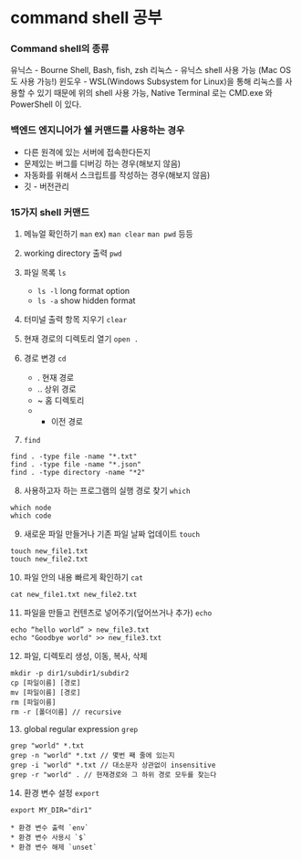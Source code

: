 # command shell 공부
### Command shell의 종류
유닉스 - Bourne Shell, Bash,  fish, zsh 
리눅스 - 유닉스 shell 사용 가능 (Mac OS 도 사용 가능!)
윈도우 - WSL(Windows Subsystem for Linux)을 통해 리눅스를 사용할 수 있기 때문에 위의 shell 사용 가능, Native Terminal 로는 CMD.exe 와 PowerShell 이 있다.


### 백엔드 엔지니어가 쉘 커맨드를 사용하는 경우
* 다른 원격에 있는 서버에 접속한다든지
* 문제있는 버그를 디버깅 하는 경우(해보지 않음)
* 자동화를 위해서 스크립트를 작성하는 경우(해보지 않음)
* 깃 - 버전관리


### 15가지 shell 커맨드
1. 메뉴얼 확인하기  `man`
ex) `man clear` `man pwd` 등등

2. working directory 출력  `pwd` 

3. 파일 목록 `ls`
	- `ls -l`  long format option
	- `ls -a`  show hidden format

4. 터미널 출력 항목 지우기 `clear`

5. 현재 경로의 디렉토리 열기 `open .`

6. 경로 변경 `cd`
	* .   현재 경로
	* ..  상위 경로
	* ~  홈 디렉토리
	* -   이전 경로

7.  `find`
```
find . -type file -name "*.txt"
find . -type file -name "*.json"
find . -type directory -name "*2"
```

8. 사용하고자 하는 프로그램의 실행 경로 찾기  `which`
```
which node
which code 
```

9. 새로운 파일 만들거나 기존 파일 날짜 업데이트 `touch`
```
touch new_file1.txt
touch new_file2.txt
```

10. 파일 안의 내용 빠르게 확인하기 `cat`
```
cat new_file1.txt new_file2.txt
```

11. 파일을 만들고 컨텐츠로 넣어주기(덮어쓰거나 추가)  `echo`
```
echo “hello world” > new_file3.txt
echo "Goodbye world" >> new_file3.txt
```

12. 파일, 디렉토리 생성, 이동, 복사, 삭제
```
mkdir -p dir1/subdir1/subdir2 
cp [파일이름] [경로]
mv [파일이름] [경로]
rm [파일이름]
rm -r [폴더이름] // recursive
```

13. global regular expression `grep`
```
grep "world" *.txt
grep -n "world" *.txt // 몇번 째 줄에 있는지 
grep -i "world" *.txt // 대소문자 상관없이 insensitive
grep -r "world" . // 현재경로와 그 하위 경로 모두를 찾는다
```

14. 환경 변수 설정 `export`
```
export MY_DIR="dir1"
```
	* 환경 변수 출력 `env`
	* 환경 변수 사용시 `$`
	* 환경 변수 해제 `unset`







